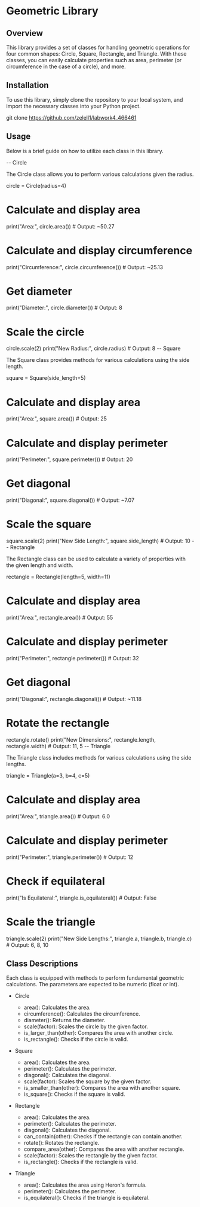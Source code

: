# Geometric Library

## Overview

This library provides a set of classes for handling geometric operations for four common shapes: Circle, Square, Rectangle, and Triangle. With these classes, you can easily calculate properties such as area, perimeter (or circumference in the case of a circle), and more.

## Installation

To use this library, simply clone the repository to your local system, and import the necessary classes into your Python project.

git clone https://github.com/zelell1/labwork4_466461
## Usage

Below is a brief guide on how to utilize each class in this library.

-- Circle

The Circle class allows you to perform various calculations given the radius.

circle = Circle(radius=4)

# Calculate and display area
print("Area:", circle.area())  # Output: ~50.27

# Calculate and display circumference
print("Circumference:", circle.circumference())  # Output: ~25.13

# Get diameter
print("Diameter:", circle.diameter())  # Output: 8

# Scale the circle
circle.scale(2)
print("New Radius:", circle.radius)  # Output: 8
-- Square

The Square class provides methods for various calculations using the side length.

square = Square(side_length=5)

# Calculate and display area
print("Area:", square.area())  # Output: 25

# Calculate and display perimeter
print("Perimeter:", square.perimeter())  # Output: 20

# Get diagonal
print("Diagonal:", square.diagonal())  # Output: ~7.07

# Scale the square
square.scale(2)
print("New Side Length:", square.side_length)  # Output: 10
-- Rectangle

The Rectangle class can be used to calculate a variety of properties with the given length and width.

rectangle = Rectangle(length=5, width=11)

# Calculate and display area
print("Area:", rectangle.area())  # Output: 55

# Calculate and display perimeter
print("Perimeter:", rectangle.perimeter())  # Output: 32

# Get diagonal
print("Diagonal:", rectangle.diagonal())  # Output: ~11.18

# Rotate the rectangle
rectangle.rotate()
print("New Dimensions:", rectangle.length, rectangle.width)  # Output: 11, 5
-- Triangle

The Triangle class includes methods for various calculations using the side lengths.

triangle = Triangle(a=3, b=4, c=5)

# Calculate and display area
print("Area:", triangle.area())  # Output: 6.0

# Calculate and display perimeter
print("Perimeter:", triangle.perimeter())  # Output: 12

# Check if equilateral
print("Is Equilateral:", triangle.is_equilateral())  # Output: False

# Scale the triangle
triangle.scale(2)
print("New Side Lengths:", triangle.a, triangle.b, triangle.c)  # Output: 6, 8, 10
## Class Descriptions

Each class is equipped with methods to perform fundamental geometric calculations. The parameters are expected to be numeric (float or int).

- Circle
  - area(): Calculates the area.
  - circumference(): Calculates the circumference.
  - diameter(): Returns the diameter.
  - scale(factor): Scales the circle by the given factor.
  - is_larger_than(other): Compares the area with another circle.
  - is_rectangle(): Checks if the circle is valid.

- Square
  - area(): Calculates the area.
  - perimeter(): Calculates the perimeter.
  - diagonal(): Calculates the diagonal.
  - scale(factor): Scales the square by the given factor.
  - is_smaller_than(other): Compares the area with another square.
  - is_square(): Checks if the square is valid.

- Rectangle
  - area(): Calculates the area.
  - perimeter(): Calculates the perimeter.
  - diagonal(): Calculates the diagonal.
  - can_contain(other): Checks if the rectangle can contain another.
  - rotate(): Rotates the rectangle.
  - compare_area(other): Compares the area with another rectangle.
  - scale(factor): Scales the rectangle by the given factor.
  - is_rectangle(): Checks if the rectangle is valid.

- Triangle
  - area(): Calculates the area using Heron's formula.
  - perimeter(): Calculates the perimeter.
  - is_equilateral(): Checks if the triangle is equilateral.
